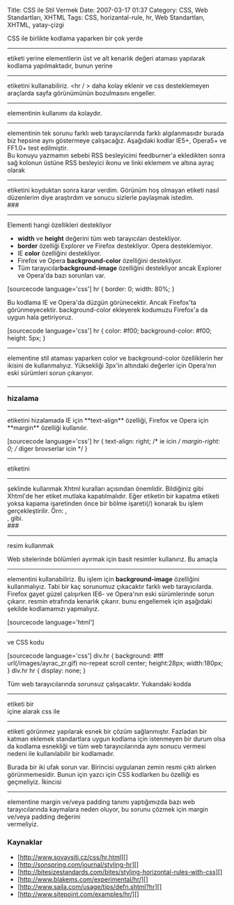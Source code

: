 Title: CSS ile  Stil Vermek
Date: 2007-03-17 01:37
Category: CSS, Web Standartları, XHTML
Tags: CSS, horizantal-rule, hr, Web Standartları, XHTML, yatay-çizgi

CSS ile birlikte kodlama yaparken bir çok yerde <hr/> etiketi yerine
elementlerin üst ve alt kenarlık değeri ataması yapılarak kodlama
yapılmaktadır, bunun yerine <hr /> etiketini kullanabiliriz. <hr / >
daha kolay eklenir ve css desteklemeyen araçlarda sayfa görünümünün
bozulmasını engeller.

<!--more-->

<hr> elementinin kullanımı da kolaydır. <hr> elementinin tek sorunu
farklı web tarayıcılarında farklı algılanmasıdır burada biz hepsine aynı
göstermeye çalışacağız. Aşağıdaki kodlar IE5+, Opera5+ ve FF1.0+ test
edilmiştir.

<div class="ekstrabilgi">
Bu konuyu yazmamın sebebi RSS besleyicimi feedburner'a ekledikten sonra
sağ kolonun üstüne RSS besleyici ikonu ve linki eklemem ve altına ayraç
olarak <hr /> etiketini koyduktan sonra karar verdim. Görünüm hoş
olmayan etiketi nasıl düzenlerim diye araştırdım ve sonucu sizlerle
paylaşmak istedim.

</div>
### <hr> Elementi hangi özellikleri destekliyor

-   **width** ve **height** değerini tüm web tarayıcıları destekliyor.
-   **border** özelliği Explorer ve Firefox destekliyor. Opera
    desteklemiyor.
-   IE **color** özelliğini destekliyor.
-   Firefox ve Opera **background-color** özelliğini destekliyor.
-   Tüm tarayıcılar**background-image** özelliğini destekliyor ancak
    Explorer ve Opera'da bazı sorunları var.

[sourcecode language='css'] hr { border: 0; width: 80%; } 

Bu kodlama IE ve Opera'da düzgün görünecektir. Ancak Firefox'ta
görünmeyecektir. background-color ekleyerek kodumuzu Firefox'a da uygun
hala getiriyoruz.

[sourcecode language='css'] hr { color: #f00; background-color: #f00;
height: 5px; } 

<hr / > elementine stil ataması yaparken color ve background-color
özelliklerin her ikisini de kullanmalıyız. Yüksekliği 3px'in altındaki
değerler için Opera'nın eski sürümleri sorun çıkarıyor.

### <hr /> hizalama

<hr /> etiketini hizalamada IE için **text-align** özelliği, Firefox
ve Opera için **margin** özelliği kullanılır.

[sourcecode language='css'] hr { text-align: right; /* ie icin */
margin-right: 0; /* diger brovserlar icin */ } 

<div class="ekstrabilgi">
<hr> etiketini <hr /> şeklinde kullanmak Xhtml kuralları açısından
önemlidir. Bildiğiniz gibi Xhtml'de her etiket mutlaka kapatılmalıdır.
Eğer etiketin bir kapatma etiketi yoksa kapama işaretinden önce bir
bölme işareti(/) konarak bu işlem gerçekleştirilir. Örn: <img src=""
/>, <br />, <meta /> gibi.

</div>
### <hr/> resim kullanmak

Web sitelerinde bölümleri ayırmak için basit resimler kullanırız. Bu
amaçla <hr /> elementini kullanabiliriz. Bu işlem için
**background-image** özelliğini kullanmalıyız. Tabi bir kaç sorunumuz
çıkacaktır farklı web tarayıcılarda. Firefox gayet güzel çalışırken IE6-
ve Opera'nın eski sürümlerinde sorun çıkarır. resmin etrafında kenarlık
çıkarır. bunu engellemek için aşağıdaki şekilde kodlamamızı yapmalıyız.

[sourcecode language='html']

<div class="hr">

* * * * *

</div>


ve CSS kodu

[sourcecode language='css'] div.hr { background: #fff
url(/images/ayrac_zr.gif) no-repeat scroll center; height:28px;
width:180px; } div.hr hr { display: none; } 

Tüm web tarayıcılarında sorunsuz çalışacaktır. Yukarıdaki kodda <hr />
etiketi bir <div> içine alarak css ile <hr /> etiketi görünmez
yapılarak esnek bir çözüm sağlanmıştır. Fazladan bir katman eklemek
standartlara uygun kodlama için istenmeyen bir durum olsa da kodlama
esnekliği ve tüm web tarayıcılarında aynı sonucu vermesi nedeni ile
kullanılabilir bir kodlamadır.

Burada bir iki ufak sorun var. Birincisi uygulanan zemin resmi çıktı
alırken görünmemesidir. Bunun için yazcı için CSS kodlarken bu özelliği
es geçmeliyiz. İkincisi <hr> elementine margin ve/veya padding tanımı
yaptığımızda bazı web tarayıcılarında kaymalara neden oluyor, bu sorunu
çözmek için margin ve/veya padding değerini <div> vermeliyiz.

### Kaynaklar

-   [http://www.sovavsiti.cz/css/hr.html][]
-   [http://sonspring.com/journal/styling-hr][]
-   [http://bitesizestandards.com/bites/styling-horizontal-rules-with-css][]
-   [http://www.blakems.com/experimental/hr/][]
-   [http://www.saila.com/usage/tips/defn.shtml?hr][]
-   [http://www.sitepoint.com/examples/hr/][]

</p>

  [http://www.sovavsiti.cz/css/hr.html]: http://www.sovavsiti.cz/css/hr.html
  [http://sonspring.com/journal/styling-hr]: http://sonspring.com/journal/styling-hr
  [http://bitesizestandards.com/bites/styling-horizontal-rules-with-css]:
    http://bitesizestandards.com/bites/styling-horizontal-rules-with-css
  [http://www.blakems.com/experimental/hr/]: http://www.blakems.com/experimental/hr/
  [http://www.saila.com/usage/tips/defn.shtml?hr]: http://www.saila.com/usage/tips/defn.shtml?hr
  [http://www.sitepoint.com/examples/hr/]: http://www.sitepoint.com/examples/hr/
